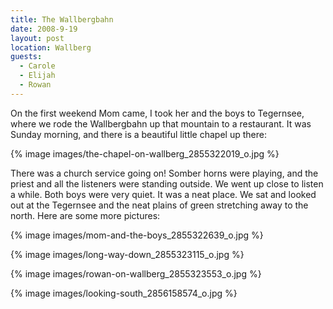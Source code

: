 ```yaml
---
title: The Wallbergbahn
date: 2008-9-19
layout: post
location: Wallberg
guests:
  - Carole
  - Elijah
  - Rowan
---
```


On the first weekend Mom came, I took her and the boys to Tegernsee, where
we rode the Wallbergbahn up that mountain to a restaurant. It was Sunday
morning, and there is a beautiful little chapel up there:
  
  
{% image images/the-chapel-on-wallberg_2855322019_o.jpg %}
  
  
There was a church service going on! Somber horns were playing, and the
priest and all the listeners were standing outside. We went up close to
listen a while. Both boys were very quiet. It was a neat place. We sat
and looked out at the Tegernsee and the neat plains of green stretching
away to the north. Here are some more pictures:
  
  
{% image images/mom-and-the-boys_2855322639_o.jpg %}
  
  
{% image images/long-way-down_2855323115_o.jpg %}
  
{% image images/rowan-on-wallberg_2855323553_o.jpg %}
  
{% image images/looking-south_2856158574_o.jpg %}
